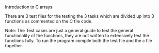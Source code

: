 Introduction to C arrays 


There are 3 test files for the testing the 3 tasks which are divided up into 3 functions as commented on the C file code. 

Note: The Test cases are just a general guide to test the general functionality of the functions, they are not written to extensively test the functions fully. 
To run the program compile both the test file and the c file together. 
